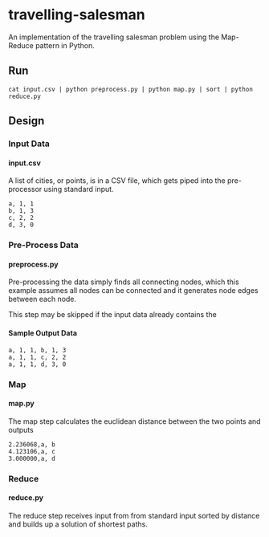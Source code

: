 # travelling-salesman

An implementation of the travelling salesman problem using the Map-Reduce pattern in Python.

## Run

```
cat input.csv | python preprocess.py | python map.py | sort | python reduce.py
```

## Design

### Input Data
#### input.csv

A list of cities, or points, is in a CSV file, which gets piped into the pre-processor using standard input.

```
a, 1, 1
b, 1, 3
c, 2, 2
d, 3, 0
```

### Pre-Process Data
#### preprocess.py

Pre-processing the data simply finds all connecting nodes, which this example assumes all nodes can be connected and it generates node edges between each node.  

This step may be skipped if the input data already contains the 

#### Sample Output Data

```
a, 1, 1, b, 1, 3
a, 1, 1, c, 2, 2
a, 1, 1, d, 3, 0
```

### Map
#### map.py

The map step calculates the euclidean distance between the two points and outputs 

```
2.236068,a, b
4.123106,a, c
3.000000,a, d
```

### Reduce
#### reduce.py

The reduce step receives input from from standard input sorted by distance and builds up a solution of shortest paths.